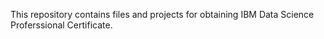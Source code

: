 This repository contains files and projects for obtaining IBM Data Science Proferssional Certificate.
